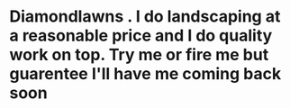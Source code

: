 # Diamondlawns . I do landscaping at a reasonable price and I do quality work on top. Try me or fire me but guarentee I'll have me coming back soon 
